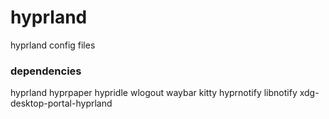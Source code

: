 # hyprland
hyprland config files

### dependencies
hyprland hyprpaper hypridle wlogout waybar kitty hyprnotify libnotify xdg-desktop-portal-hyprland
